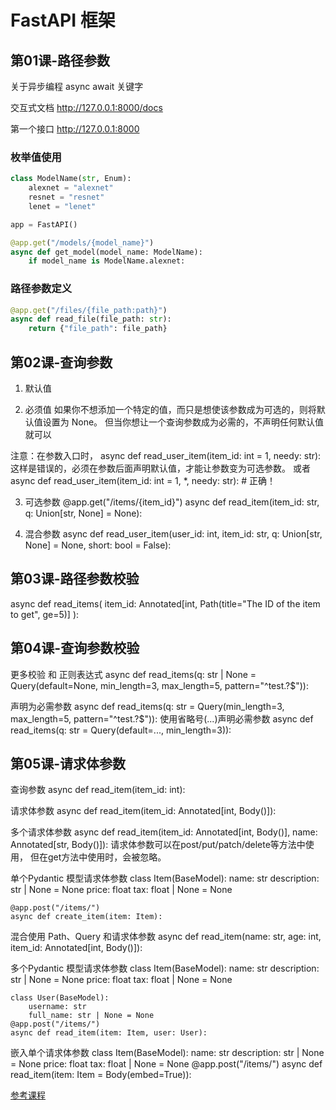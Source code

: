# FastAPI 框架

## 第01课-路径参数
关于异步编程
async await 关键字

交互式文档
http://127.0.0.1:8000/docs

第一个接口
http://127.0.0.1:8000

### 枚举值使用
```python
class ModelName(str, Enum):
    alexnet = "alexnet"
    resnet = "resnet"
    lenet = "lenet"

app = FastAPI()

@app.get("/models/{model_name}")
async def get_model(model_name: ModelName):
    if model_name is ModelName.alexnet:
```

### 路径参数定义
```python
@app.get("/files/{file_path:path}")
async def read_file(file_path: str):
    return {"file_path": file_path}
```

## 第02课-查询参数
1. 默认值

2. 必须值
如果你不想添加一个特定的值，而只是想使该参数成为可选的，则将默认值设置为 None。
但当你想让一个查询参数成为必需的，不声明任何默认值就可以

注意：在参数入口时，
async def read_user_item(item_id: int = 1, needy: str): 
这样是错误的，必须在参数后面声明默认值，才能让参数变为可选参数。
或者 async def read_user_item(item_id: int = 1, *, needy: str):  # 正确！

3. 可选参数
@app.get("/items/{item_id}")
async def read_item(item_id: str, q: Union[str, None] = None):

4. 混合参数
async def read_user_item(user_id: int, item_id: str, q: Union[str, None] = None, short: bool = False):

## 第03课-路径参数校验
async def read_items(
    item_id: Annotated[int, Path(title="The ID of the item to get", ge=5)]
):

## 第04课-查询参数校验
更多校验 和 正则表达式
async def read_items(q: str | None = Query(default=None, min_length=3, max_length=5, pattern="^test.?$")):

声明为必需参数
async def read_items(q: str = Query(min_length=3, max_length=5, pattern="^test.?$")):
使用省略号(...)声明必需参数
async def read_items(q: str = Query(default=..., min_length=3)):

## 第05课-请求体参数

查询参数
    async def read_item(item_id: int):

请求体参数
    async def read_item(item_id: Annotated[int, Body()]):

多个请求体参数
    async def read_item(item_id: Annotated[int, Body()], name: Annotated[str, Body()]):
    请求体参数可以在post/put/patch/delete等方法中使用，
    但在get方法中使用时，会被忽略。

单个Pydantic 模型请求体参数
    class Item(BaseModel):
        name: str
        description: str | None = None
        price: float
        tax: float | None = None

    @app.post("/items/")
    async def create_item(item: Item):

混合使用 Path、Query 和请求体参数
    async def read_item(name: str, age: int, item_id: Annotated[int, Body()]):

多个Pydantic 模型请求体参数
    class Item(BaseModel):
        name: str
        description: str | None = None
        price: float
        tax: float | None = None

    class User(BaseModel):
        username: str
        full_name: str | None = None
    @app.post("/items/")
    async def read_item(item: Item, user: User):

嵌入单个请求体参数
    class Item(BaseModel):
        name: str
        description: str | None = None
        price: float
        tax: float | None = None
    @app.post("/items/")
    async def read_item(item: Item = Body(embed=True)):









[参考课程](https://www.datawhale.cn/learn/content/164/3837)